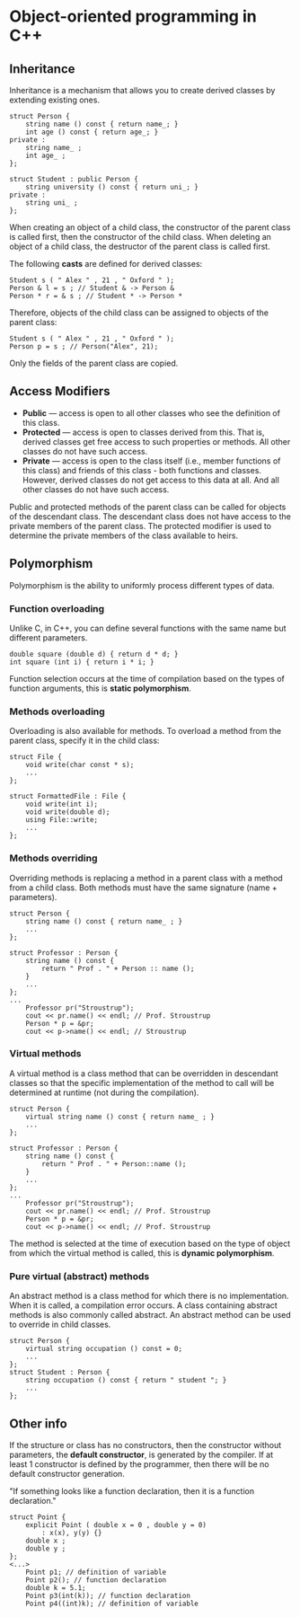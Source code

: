 # Object-oriented programming in C++

## Inheritance

Inheritance is a mechanism that allows you to create derived classes by extending existing ones.
```
struct Person {
	string name () const { return name_; }
	int age () const { return age_; }
private :
	string name_ ;
	int age_ ;
};

struct Student : public Person {
	string university () const { return uni_; }
private :
	string uni_ ;
};
```

When creating an object of a child class, the constructor of the parent class is called first, then the constructor of the child class. When deleting an object of a child class, the destructor of the parent class is called first.

The following **casts** are defined for derived classes:
```
Student s ( " Alex " , 21 , " Oxford " );
Person & l = s ; // Student & -> Person &
Person * r = & s ; // Student * -> Person *
```
Therefore, objects of the child class can be assigned to objects of the parent class:
```
Student s ( " Alex " , 21 , " Oxford " );
Person p = s ; // Person("Alex", 21);
```
Only the fields of the parent class are copied.

## Access Modifiers

- **Public** — access is open to all other classes who see the definition of this class.
- **Protected** — access is open to classes derived from this. That is, derived classes get free access to such properties or methods. All other classes do not have such access.
- **Private** — access is open to the class itself (i.e., member functions of this class) and friends of this class - both functions and classes. However, derived classes do not get access to this data at all. And all other classes do not have such access.

Public and protected methods of the parent class can be called for objects of the descendant class. The descendant class does not have access to the private members of the parent class. The protected modifier is used to determine the private members of the class available to heirs.

## Polymorphism

Polymorphism is the ability to uniformly process different types of data.

### Function overloading

Unlike C, in C++, you can define several functions with the same name but different parameters.
```
double square (double d) { return d * d; }
int square (int i) { return i * i; }
```
Function selection occurs at the time of compilation based on the types of function arguments, this is **static polymorphism**.

### Methods overloading

Overloading is also available for methods. To overload a method from the parent class, specify it in the child class:
```
struct File {
	void write(char const * s);
	...
};

struct FormattedFile : File {
	void write(int i);
	void write(double d);
	using File::write;
	...
};
```

### Methods overriding

Overriding methods is replacing a method in a parent class with a method from a child class. Both methods must have the same signature (name + parameters).
```
struct Person {
	string name () const { return name_ ; }
	...
};

struct Professor : Person {
	string name () const {
		return " Prof . " + Person :: name ();
	}
	...
};
...
	Professor pr("Stroustrup");
	cout << pr.name() << endl; // Prof. Stroustrup
	Person * p = &pr;
	cout << p->name() << endl; // Stroustrup
```

### Virtual methods

A virtual method is a class method that can be overridden in descendant classes so that the specific implementation of the method to call will be determined at runtime (not during the compilation).
```
struct Person {
	virtual string name () const { return name_ ; }
	...
};

struct Professor : Person {
	string name () const {
		return " Prof . " + Person::name ();
	}
	...
};
...
	Professor pr("Stroustrup");
	cout << pr.name() << endl; // Prof. Stroustrup
	Person * p = &pr;
	cout << p->name() << endl; // Prof. Stroustrup
```

The method is selected at the time of execution based on the type of object from which the virtual method is called, this is **dynamic polymorphism**.

### Pure virtual (abstract) methods

An abstract method is a class method for which there is no implementation. When it is called, a compilation error occurs. A class containing abstract methods is also commonly called abstract. An abstract method can be used to override in child classes.
```
struct Person {
	virtual string occupation () const = 0;
	...
};
struct Student : Person {
	string occupation () const { return " student "; }
	...
};
```

## Other info

If the structure or class has no constructors, then the constructor without parameters, the **default constructor**, is generated by the compiler. If at least 1 constructor is defined by the programmer, then there will be no default constructor generation.

"If something looks like a function declaration, then it is a function declaration."
```
struct Point {
	explicit Point ( double x = 0 , double y = 0)
		: x(x), y(y) {}
	double x ;
	double y ;
};
<...>
	Point p1; // definition of variable
	Point p2(); // function declaration
	double k = 5.1;
	Point p3(int(k)); // function declaration
	Point p4((int)k); // definition of variable
```
